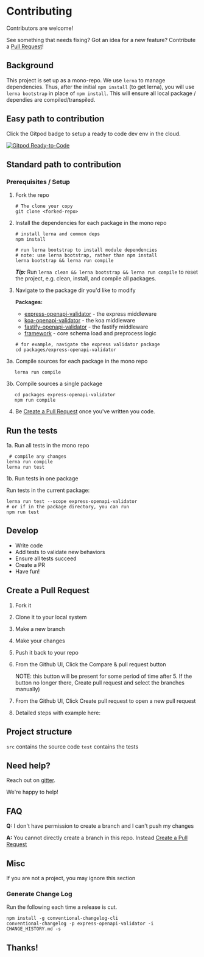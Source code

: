 # Contributing

Contributors are welcome!

See something that needs fixing? Got an idea for a new feature? Contribute a [Pull Request](#Create-a-Pull-Request)!

## Background

This project is set up as a mono-repo. We use `lerna` to manage dependencies. Thus, after the initial `npm install` (to get lerna), you will use `lerna bootstrap` in place of `npm install`. This will ensure all local package / dependies are compiled/transpiled.

## Easy path to contribution
Click the Gitpod badge to setup a ready to code dev env in the cloud.

[![Gitpod Ready-to-Code](https://img.shields.io/badge/Gitpod-Ready--to--Code-blue?logo=gitpod)](https://gitpod.io/#https://github.com/cdimascio/express-openapi-validator)

## Standard path to contribution

### Prerequisites / Setup

1. Fork the repo

   ```shell
   # The clone your copy
   git clone <forked-repo>
   ```

2. Install the dependencies for each package in the mono repo

   ```shell
   # install lerna and common deps
   npm install 

   # run lerna bootstrap to install module dependencies
   # note: use lerna bootstrap, rather than npm install
   lerna bootstrap && lerna run compile
   ```

   _**Tip:**_ Run `lerna clean && lerna bootstrap && lerna run compile` to reset the project, e.g. clean, install, and compile all packages.

3. Navigate to the package dir you'd like to modify

   **Packages:**
   - [express-openapi-validator](/packages/express-openapi-validator) - the express middleware 
   - [koa-openapi-validator](/packages/koa-openapi-validator) - the koa middleware 
   - [fastify-openapi-validator](/packages/fastify-openapi-validator) - the fastify middleware 
   - [framework](/packages/framework) - core schema load and preprocess logic
   

   ```shell
   # for example, navigate the express validator package
   cd packages/express-openapi-validator
   ```
3a. Compile sources for each package in the mono repo

```shell
   lerna run compile
```

3b. Compile sources a single package

```shell
   cd packages express-openapi-validator
   npm run compile
```
   
4. Be [Create a Pull Request](#create-a-pull-request) once you've written you code.

## Run the tests

1a. Run all tests in the mono repo

   ```shell
    # compile any changes
   lerna run compile
   lerna run test
   ```

1b. Run tests in one package

   Run tests in the current package:

   ```shell
   lerna run test --scope express-openapi-validator
   # or if in the package directory, you can run
   npm run test
   ```



## Develop

- Write code
- Add tests to validate new behaviors
- Ensure all tests succeed
- Create a PR
- Have fun!

## Create a Pull Request

1. Fork it
2. Clone it to your local system
3. Make a new branch
4. Make your changes
5. Push it back to your repo
6. From the Github UI, Click the Compare & pull request button 

   NOTE: this button will be present for some period of time after 5. If the button no longer there, Create pull request and select the branches manually)
6. From the Github UI, Click Create pull request to open a new pull request
7. Detailed steps with example here:

## Project structure

`src` contains the source code
`test` contains the tests

## Need help?

Reach out on [gitter](https://gitter.im/cdimascio-oss/community).

We're happy to help!

## FAQ
**Q:** I don't have permission to create a branch and I can't push my changes

**A:** You cannot directly create a branch in this repo. Instead [Create a Pull Request](#create-a-pull-request)


## Misc 
If you are not a project, you may ignore this section

### Generate Change Log

Run the following each time a release is cut.

```shell
npm install -g conventional-changelog-cli
conventional-changelog -p express-openapi-validator -i CHANGE_HISTORY.md -s
```

## Thanks!
